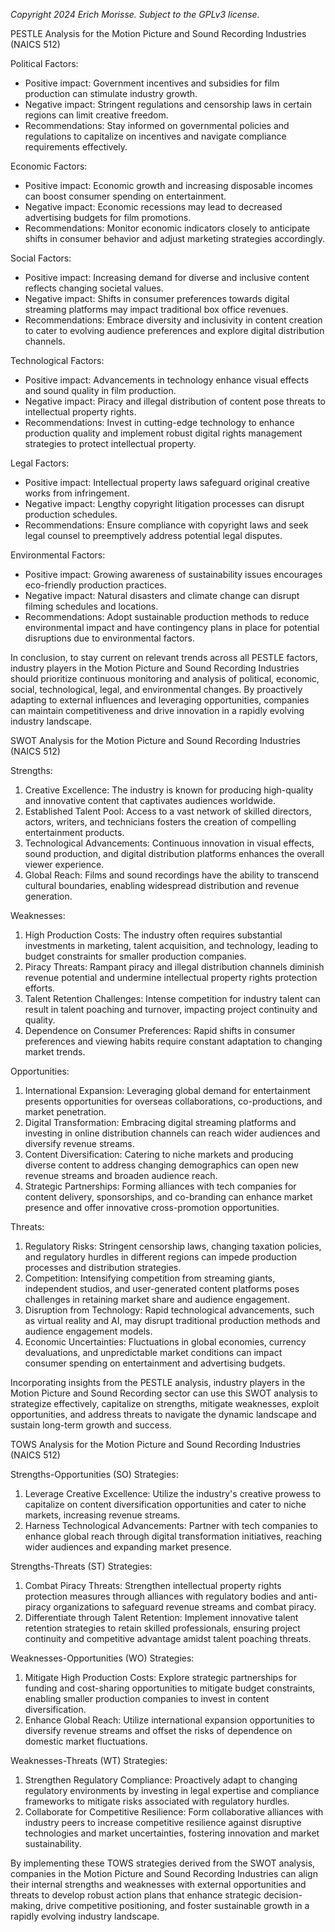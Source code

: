 *Copyright 2024 Erich Morisse.  Subject to the GPLv3 license.*


PESTLE Analysis for the Motion Picture and Sound Recording Industries (NAICS 512)

Political Factors:
- Positive impact: Government incentives and subsidies for film production can stimulate industry growth.
- Negative impact: Stringent regulations and censorship laws in certain regions can limit creative freedom.
- Recommendations: Stay informed on governmental policies and regulations to capitalize on incentives and navigate compliance requirements effectively.

Economic Factors:
- Positive impact: Economic growth and increasing disposable incomes can boost consumer spending on entertainment.
- Negative impact: Economic recessions may lead to decreased advertising budgets for film promotions.
- Recommendations: Monitor economic indicators closely to anticipate shifts in consumer behavior and adjust marketing strategies accordingly.

Social Factors:
- Positive impact: Increasing demand for diverse and inclusive content reflects changing societal values.
- Negative impact: Shifts in consumer preferences towards digital streaming platforms may impact traditional box office revenues.
- Recommendations: Embrace diversity and inclusivity in content creation to cater to evolving audience preferences and explore digital distribution channels.

Technological Factors:
- Positive impact: Advancements in technology enhance visual effects and sound quality in film production.
- Negative impact: Piracy and illegal distribution of content pose threats to intellectual property rights.
- Recommendations: Invest in cutting-edge technology to enhance production quality and implement robust digital rights management strategies to protect intellectual property.

Legal Factors:
- Positive impact: Intellectual property laws safeguard original creative works from infringement.
- Negative impact: Lengthy copyright litigation processes can disrupt production schedules.
- Recommendations: Ensure compliance with copyright laws and seek legal counsel to preemptively address potential legal disputes.

Environmental Factors:
- Positive impact: Growing awareness of sustainability issues encourages eco-friendly production practices.
- Negative impact: Natural disasters and climate change can disrupt filming schedules and locations.
- Recommendations: Adopt sustainable production methods to reduce environmental impact and have contingency plans in place for potential disruptions due to environmental factors.

In conclusion, to stay current on relevant trends across all PESTLE factors, industry players in the Motion Picture and Sound Recording Industries should prioritize continuous monitoring and analysis of political, economic, social, technological, legal, and environmental changes. By proactively adapting to external influences and leveraging opportunities, companies can maintain competitiveness and drive innovation in a rapidly evolving industry landscape.

SWOT Analysis for the Motion Picture and Sound Recording Industries (NAICS 512)

Strengths:
1. Creative Excellence: The industry is known for producing high-quality and innovative content that captivates audiences worldwide.
2. Established Talent Pool: Access to a vast network of skilled directors, actors, writers, and technicians fosters the creation of compelling entertainment products.
3. Technological Advancements: Continuous innovation in visual effects, sound production, and digital distribution platforms enhances the overall viewer experience.
4. Global Reach: Films and sound recordings have the ability to transcend cultural boundaries, enabling widespread distribution and revenue generation.

Weaknesses:
1. High Production Costs: The industry often requires substantial investments in marketing, talent acquisition, and technology, leading to budget constraints for smaller production companies.
2. Piracy Threats: Rampant piracy and illegal distribution channels diminish revenue potential and undermine intellectual property rights protection efforts.
3. Talent Retention Challenges: Intense competition for industry talent can result in talent poaching and turnover, impacting project continuity and quality.
4. Dependence on Consumer Preferences: Rapid shifts in consumer preferences and viewing habits require constant adaptation to changing market trends.

Opportunities:
1. International Expansion: Leveraging global demand for entertainment presents opportunities for overseas collaborations, co-productions, and market penetration.
2. Digital Transformation: Embracing digital streaming platforms and investing in online distribution channels can reach wider audiences and diversify revenue streams.
3. Content Diversification: Catering to niche markets and producing diverse content to address changing demographics can open new revenue streams and broaden audience reach.
4. Strategic Partnerships: Forming alliances with tech companies for content delivery, sponsorships, and co-branding can enhance market presence and offer innovative cross-promotion opportunities.

Threats:
1. Regulatory Risks: Stringent censorship laws, changing taxation policies, and regulatory hurdles in different regions can impede production processes and distribution strategies.
2. Competition: Intensifying competition from streaming giants, independent studios, and user-generated content platforms poses challenges in retaining market share and audience engagement.
3. Disruption from Technology: Rapid technological advancements, such as virtual reality and AI, may disrupt traditional production methods and audience engagement models.
4. Economic Uncertainties: Fluctuations in global economies, currency devaluations, and unpredictable market conditions can impact consumer spending on entertainment and advertising budgets.

Incorporating insights from the PESTLE analysis, industry players in the Motion Picture and Sound Recording sector can use this SWOT analysis to strategize effectively, capitalize on strengths, mitigate weaknesses, exploit opportunities, and address threats to navigate the dynamic landscape and sustain long-term growth and success.

TOWS Analysis for the Motion Picture and Sound Recording Industries (NAICS 512)

Strengths-Opportunities (SO) Strategies:
1. Leverage Creative Excellence: Utilize the industry's creative prowess to capitalize on content diversification opportunities and cater to niche markets, increasing revenue streams.
2. Harness Technological Advancements: Partner with tech companies to enhance global reach through digital transformation initiatives, reaching wider audiences and expanding market presence.

Strengths-Threats (ST) Strategies:
1. Combat Piracy Threats: Strengthen intellectual property rights protection measures through alliances with regulatory bodies and anti-piracy organizations to safeguard revenue streams and combat piracy.
2. Differentiate through Talent Retention: Implement innovative talent retention strategies to retain skilled professionals, ensuring project continuity and competitive advantage amidst talent poaching threats.

Weaknesses-Opportunities (WO) Strategies:
1. Mitigate High Production Costs: Explore strategic partnerships for funding and cost-sharing opportunities to mitigate budget constraints, enabling smaller production companies to invest in content diversification.
2. Enhance Global Reach: Utilize international expansion opportunities to diversify revenue streams and offset the risks of dependence on domestic market fluctuations.

Weaknesses-Threats (WT) Strategies:
1. Strengthen Regulatory Compliance: Proactively adapt to changing regulatory environments by investing in legal expertise and compliance frameworks to mitigate risks associated with regulatory hurdles.
2. Collaborate for Competitive Resilience: Form collaborative alliances with industry peers to increase competitive resilience against disruptive technologies and market uncertainties, fostering innovation and market sustainability.

By implementing these TOWS strategies derived from the SWOT analysis, companies in the Motion Picture and Sound Recording Industries can align their internal strengths and weaknesses with external opportunities and threats to develop robust action plans that enhance strategic decision-making, drive competitive positioning, and foster sustainable growth in a rapidly evolving industry landscape.

